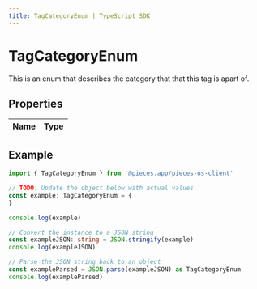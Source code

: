 ```yaml
---
title: TagCategoryEnum | TypeScript SDK
---
```



# TagCategoryEnum

This is an enum that describes the category that that this tag is apart of.

## Properties

Name | Type
------------ | -------------

## Example

```typescript
import { TagCategoryEnum } from '@pieces.app/pieces-os-client'

// TODO: Update the object below with actual values
const example: TagCategoryEnum = {
}

console.log(example)

// Convert the instance to a JSON string
const exampleJSON: string = JSON.stringify(example)
console.log(exampleJSON)

// Parse the JSON string back to an object
const exampleParsed = JSON.parse(exampleJSON) as TagCategoryEnum
console.log(exampleParsed)
```


